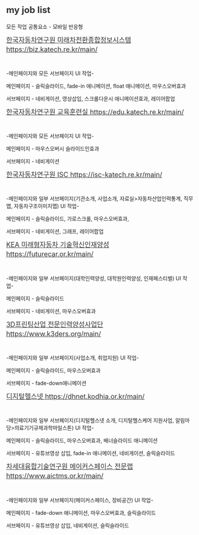 <h2 style="color:#333; font-weight:bold; font-size:24px;">my job list</h2>
<p>모든 작업 공통요소 - 모바일 반응형</p>
<a href="https://biz.katech.re.kr/main/" target="_blank" style="display:block;margin-bottom:10px;font-size:18px;line-height:1.4;color:#333;">한국자동차연구원 미래차전환종합정보시스템 https://biz.katech.re.kr/main/</a><br /> 
<p>-메인페이지와 모든 서브페이지 UI 작업-</p>
<p>메인페이지 - 슬릭슬라이드, fade-in 애니메이션, float 애니메이션, 마우스오버효과</p>
<p>서브페이지 - 네비게이션, 영상삽입, 스크롤다운시 애니메이션효과, 레이어팝업</p>
<a href="https://edu.katech.re.kr/main/" target="_blank" style="display:block;margin-bottom:10px;font-size:18px;line-height:1.4;color:#333;">한국자동차연구원 교육훈련실 https://edu.katech.re.kr/main/</a><br />
<p>-메인페이지와 모든 서브페이지 UI 작업-</p>
<p>메인페이지 - 마우스오버시 슬라이드인효과</p>
<p>서브페이지 - 네비게이션</p>
<a href="https://isc-katech.re.kr/main/" target="_blank" style="display:block;margin-bottom:10px;font-size:18px;line-height:1.4;color:#333;">한국자동차연구원 ISC https://isc-katech.re.kr/main/</a><br /> 
<p>-메인페이지와 일부 서브페이지(기관소개, 사업소개, 자료실>자동차산업인력통계, 직무맵, 자동차구조이미지맵) UI 작업-</p>
<p>메인페이지 - 슬릭슬라이드, 가로스크롤, 마우스오버효과, </p>
<p>서브페이지 - 네비게이션, 그래프, 레이어팝업</p>
<a href="https://futurecar.or.kr/main/" target="_blank" style="display:block;margin-bottom:10px;font-size:18px;line-height:1.4;color:#333;">KEA 미래형자동차 기술혁신인재양성 https://futurecar.or.kr/main/</a><br /> 
<p>-메인페이지와 일부 서브페이지(대학인력양성, 대학원인력양성, 인재페스티벌) UI 작업-</p>
<p>메인페이지 - 슬릭슬라이드 </p>
<p>서브페이지 - 네비게이션, 마우스오버효과</p>
<a href="https://www.k3ders.org/main/" target="_blank" style="display:block;margin-bottom:10px;font-size:18px;line-height:1.4;color:#333;">3D프린팅산업 전문인력양성사업단 https://www.k3ders.org/main/</a><br /> 
<p>-메인페이지와 일부 서브페이지(사업소개, 취업지원) UI 작업-</p>
<p>메인페이지 - 슬릭슬라이드, 마우스오버효과 </p>
<p>서브페이지 - fade-down애니메이션</p>
<a href="https://dhnet.kodhia.or.kr/main/" target="_blank" style="display:block;margin-bottom:10px;font-size:18px;line-height:1.4;color:#333;">디지털헬스넷 https://dhnet.kodhia.or.kr/main/</a><br /> 
<p>-메인페이지와 일부 서브페이지(디지털헬스넷 소개, 디지털헬스케어 지원사업, 알림마당>의료기기규제과학마일스톤) UI 작업-</p>
<p>메인페이지 - 슬릭슬라이드, 마우스오버효과, 배너슬라이드 애니메이션 </p>
<p>서브페이지 - 유튜브영상 삽입, fade-in 애니메이션, 네비게이션, 슬릭슬라이드</p>
<a href="https://www.aictms.or.kr/main/" target="_blank" style="display:block;margin-bottom:10px;font-size:18px;line-height:1.4;color:#333;">차세대융합기술연구원 메이커스페이스 전문랩 https://www.aictms.or.kr/main/</a><br /> 
<p>-메인페이지와 일부 서브페이지(메이커스페이스, 장비공간) UI 작업-</p>
<p>메인페이지 - fade-down 애니메이션, 마우스오버효과, 슬릭슬라이드</p>
<p>서브페이지 - 유튜브영상 삽입, 네비게이션, 슬릭슬라이드</p>
